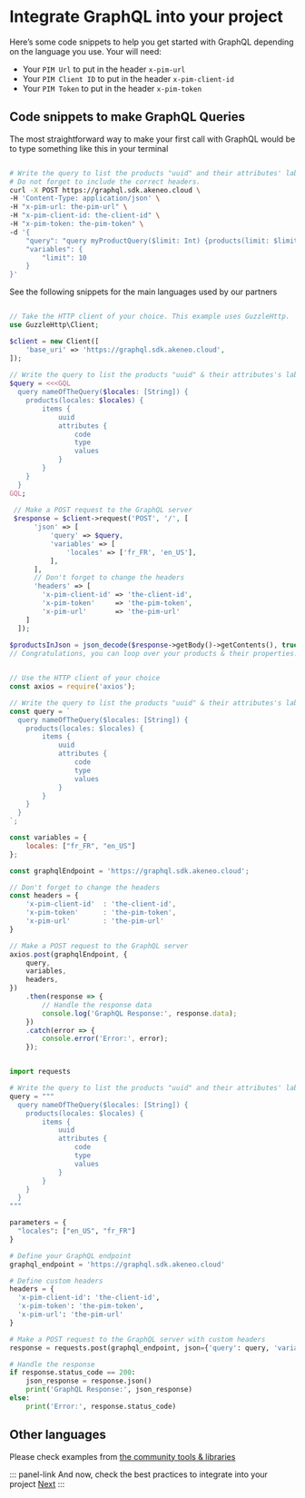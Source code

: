 # Integrate GraphQL into your project

Here’s some code snippets to help you get started with GraphQL depending on the language you use.
Your will need:
* Your `PIM Url` to put in the header `x-pim-url`
* Your `PIM Client ID` to put in the header `x-pim-client-id`
* Your `PIM Token` to put in the header `x-pim-token`

## Code snippets to make GraphQL Queries

The most straightforward way to make your first call with GraphQL would be to type something like this in your terminal

```bash [snippet:Bash]

# Write the query to list the products "uuid" and their attributes' labels for the "en_US" and "fr_FR" locales# /!\ 
# Do not forget to include the correct headers.
curl -X POST https://graphql.sdk.akeneo.cloud \
-H 'Content-Type: application/json' \
-H "x-pim-url: the-pim-url" \
-H "x-pim-client-id: the-client-id" \
-H "x-pim-token: the-pim-token" \
-d '{
    "query": "query myProductQuery($limit: Int) {products(limit: $limit) {items {uuid}}}",
    "variables": {
        "limit": 10
    }
}'
```

See the following snippets for the main languages used by our partners
```php [snippet:PHP]

// Take the HTTP client of your choice. This example uses GuzzleHttp.
use GuzzleHttp\Client;

$client = new Client([
	'base_uri' => 'https://graphql.sdk.akeneo.cloud',
]);
 
// Write the query to list the products "uuid" & their attributes's labels for the "en_US" and "fr_FR" locales
$query = <<<GQL
  query nameOfTheQuery($locales: [String]) {
    products(locales: $locales) {
        items {
            uuid
            attributes {
                code
                type
                values
            }
        }
    }
  }
GQL;
 
 // Make a POST request to the GraphQL server
 $response = $client->request('POST', '/', [
      'json' => [
          'query' => $query,
          'variables' => [
              'locales' => ['fr_FR', 'en_US'],
          ],
      ],
      // Don't forget to change the headers
      'headers' => [
        'x-pim-client-id' => 'the-client-id',
        'x-pim-token'     => 'the-pim-token',
        'x-pim-url'       => 'the-pim-url'
    ]
  ]);
  
$productsInJson = json_decode($response->getBody()->getContents(), true);
// Congratulations, you can loop over your products & their properties!
```
```javascript [snippet:NodeJS]

// Use the HTTP client of your choice
const axios = require('axios');

// Write the query to list the products "uuid" & their attributes's labels for the "en_US" and "fr_FR" locales
const query = `
  query nameOfTheQuery($locales: [String]) {
    products(locales: $locales) {
        items {
            uuid
            attributes {
                code
                type
                values
            }
        }
    }
  }
`;

const variables = {
    locales: ["fr_FR", "en_US"]
};

const graphqlEndpoint = 'https://graphql.sdk.akeneo.cloud';

// Don't forget to change the headers
const headers = {
    'x-pim-client-id'  : 'the-client-id',
    'x-pim-token'      : 'the-pim-token',
    'x-pim-url'        : 'the-pim-url'
}

// Make a POST request to the GraphQL server
axios.post(graphqlEndpoint, {
    query,
    variables,
    headers,
})
    .then(response => {
        // Handle the response data
        console.log('GraphQL Response:', response.data);
    })
    .catch(error => {
        console.error('Error:', error);
    });
```
```python [snippet:Python]

import requests

# Write the query to list the products "uuid" and their attributes' labels for the "en_US" and "fr_FR" locales
query = """
  query nameOfTheQuery($locales: [String]) {
    products(locales: $locales) {
        items {
            uuid
            attributes {
                code
                type
                values
            }
        }
    }
  }
"""

parameters = {
  "locales": ["en_US", "fr_FR"]
}

# Define your GraphQL endpoint
graphql_endpoint = 'https://graphql.sdk.akeneo.cloud'

# Define custom headers
headers = {
  'x-pim-client-id': 'the-client-id',
  'x-pim-token': 'the-pim-token',
  'x-pim-url': 'the-pim-url'
}

# Make a POST request to the GraphQL server with custom headers
response = requests.post(graphql_endpoint, json={'query': query, 'variables': parameters}, headers=headers)

# Handle the response
if response.status_code == 200:
    json_response = response.json()
    print('GraphQL Response:', json_response)
else:
    print('Error:', response.status_code)

```

## Other languages

Please check examples from [the community tools & libraries](https://graphql.org/community/tools-and-libraries/?tags=client)


::: panel-link And now, check the best practices to integrate into your project [Next](/graphql/best-practices.html)
:::
